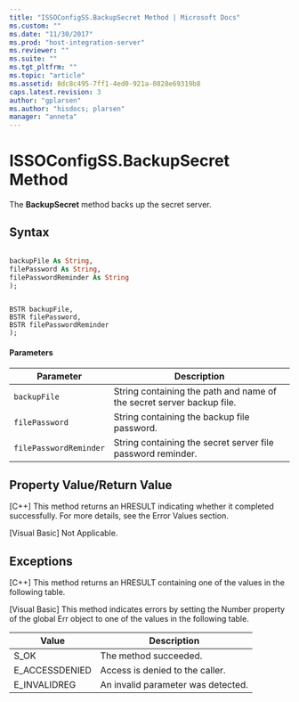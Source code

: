 ```yaml
---
title: "ISSOConfigSS.BackupSecret Method | Microsoft Docs"
ms.custom: ""
ms.date: "11/30/2017"
ms.prod: "host-integration-server"
ms.reviewer: ""
ms.suite: ""
ms.tgt_pltfrm: ""
ms.topic: "article"
ms.assetid: 8dc8c495-7ff1-4ed0-921a-0828e69319b8
caps.latest.revision: 3
author: "gplarsen"
ms.author: "hisdocs; plarsen"
manager: "anneta"
---
```

# ISSOConfigSS.BackupSecret Method
The **BackupSecret** method backs up the secret server.  

## Syntax  

```vb  

backupFile As String,   
filePassword As String,   
filePasswordReminder As String  
);  
```  

```cpp#  

BSTR backupFile,   
BSTR filePassword,   
BSTR filePasswordReminder  
);  

```  

#### Parameters  

|Parameter|Description|  
|---------------|-----------------|  
|`backupFile`|String containing the path and name of the secret server backup file.|  
|`filePassword`|String containing the backup file password.|  
|`filePasswordReminder`|String containing the secret server file password reminder.|  

## Property Value/Return Value  
 [C++] This method returns an HRESULT indicating whether it completed successfully. For more details, see the Error Values section.  

 [Visual Basic] Not Applicable.  

## Exceptions  
 [C++] This method returns an HRESULT containing one of the values in the following table.  

 [Visual Basic] This method indicates errors by setting the Number property of the global Err object to one of the values in the following table.  


|     Value      |            Description             |
|----------------|------------------------------------|
|      S_OK      |       The method succeeded.        |
| E_ACCESSDENIED |  Access is denied to the caller.   |
|  E_INVALIDREG  | An invalid parameter was detected. |

